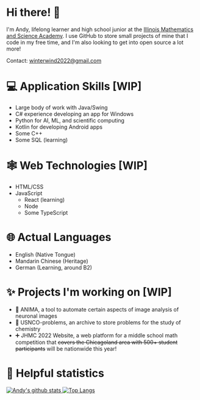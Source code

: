# Hi there! 👋

I'm Andy, lifelong learner and high school junior at the [Illinois Mathematics and Science Academy](https://imsa.edu). I use GitHub to store small projects of mine that I code in my free time, and I'm also looking to get into open source a lot more!

Contact: winterwind2022@gmail.com

# :computer: Application Skills [WIP]

 - Large body of work with Java/Swing
 - C# experience developing an app for Windows
 - Python for AI, ML, and scientific computing
 - Kotlin for developing Android apps
 - Some C++
 - Some SQL (learning)

# 🕸️ Web Technologies [WIP]
 - HTML/CSS
 - JavaScript
    - React (learning)
    - Node
    - Some TypeScript

# :globe_with_meridians: Actual Languages

 - English (Native Tongue)
 - Mandarin Chinese (Heritage)
 - German (Learning, around B2)
 
# ✨ Projects I'm working on [WIP]

 - 🔬 ANIMA, a tool to automate certain aspects of image analysis of neuronal images
 - 🧪 USNCO-problems, an archive to store problems for the study of chemistry
 - ➕ JHMC 2022 Website, a web platform for a middle school math competition that ~~covers the Chicagoland area with 500+ student participants~~ will be nationwide this year!

# 🔢 Helpful statistics

[![Andy's github stats](https://github-readme-stats.vercel.app/api?username=thewindsofwinter&show_icons=true&count_private=true&theme=dark&line_height=35) ![Top Langs](https://github-readme-stats.vercel.app/api/top-langs/?username=thewindsofwinter&theme=dark&hide_title=true)](https://github.com/anuraghazra/github-readme-stats)

<!-- [![LeetCode user JavaProgrammer21](https://img.shields.io/badge/dynamic/json?style=for-the-badge&labelColor=black&color=%23ffa116&label=Solved&query=solved&url=https%3A%2F%2Fleetcode-badge.vercel.app%2Fapi%2Fusers%2FJavaProgrammer21&logo=leetcode&logoColor=yellow)](https://leetcode.com/JavaProgrammer21/) -->

<!--
**thewindsofwinter/thewindsofwinter** is a ✨ _special_ ✨ repository because its `README.md` (this file) appears on your GitHub profile.

Here are some ideas to get you started:

- 🔭 I’m currently working on ...
- 🌱 I’m currently learning ...
- 👯 I’m looking to collaborate on ...
- 🤔 I’m looking for help with ...
- 💬 Ask me about ...
- 📫 How to reach me: ...
- 😄 Pronouns: ...
- ⚡ Fun fact: ...
-->
